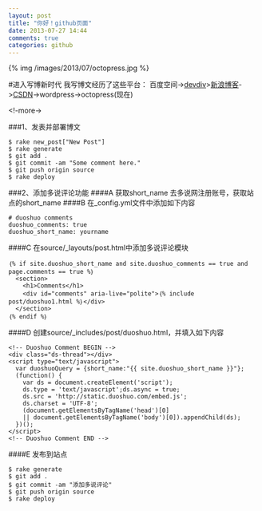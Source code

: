 ```yaml
---
layout: post
title: "你好！github页面"
date: 2013-07-27 14:44
comments: true
categories: github
---
```



{% img /images/2013/07/octopress.jpg %}


#进入写博新时代
我写博文经历了这些平台：
百度空间->[devdiv](http://www.devdiv.com/home.php?mod=space&uid=12&do=blog&view=me&from=space)>[新浪博客](http://blog.sina.com.cn/beyondvincent)->[CSDN](http://blog.csdn.net/beyondvincent)->wordpress->octopress(现在)

<!-more->

###1、发表并部署博文

```
$ rake new_post["New Post"]
$ rake generate
$ git add .
$ git commit -am "Some comment here." 
$ git push origin source
$ rake deploy
```

###2、添加多说评论功能
####A 获取short_name
去多说网注册账号，获取站点的short_name
####B 在_config.yml文件中添加如下内容

```
# duoshuo comments
duoshuo_comments: true
duoshuo_short_name: yourname
```
####C 在source/_layouts/post.html中添加多说评论模块

```
｛% if site.duoshuo_short_name and site.duoshuo_comments == true and page.comments == true %｝
  <section>
    <h1>Comments</h1>
    <div id="comments" aria-live="polite">｛% include post/duoshuo1.html %｝</div>
  </section>
｛% endif %｝
```
####D 创建source/_includes/post/duoshuo.html，并填入如下内容

```
<!-- Duoshuo Comment BEGIN -->
<div class="ds-thread"></div>
<script type="text/javascript">
  var duoshuoQuery = {short_name:"{{ site.duoshuo_short_name }}"};
  (function() {
    var ds = document.createElement('script');
    ds.type = 'text/javascript';ds.async = true;
    ds.src = 'http://static.duoshuo.com/embed.js';
    ds.charset = 'UTF-8';
    (document.getElementsByTagName('head')[0] 
    || document.getElementsByTagName('body')[0]).appendChild(ds);
  })();
</script>
<!-- Duoshuo Comment END -->
```
####E 发布到站点

```
$ rake generate
$ git add .
$ git commit -am "添加多说评论" 
$ git push origin source
$ rake deploy
```

